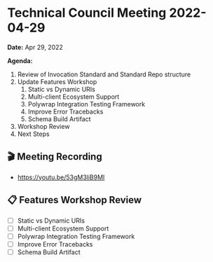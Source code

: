 Technical Council Meeting 2022-04-29
===

**Date:** Apr 29, 2022

**Agenda:**

1. Review of Invocation Standard and Standard Repo structure
2. Update Features Workshop
   1. Static vs Dynamic URIs
   2. Multi-client Ecosystem Support 
   3. Polywrap Integration Testing Framework
   4. Improve Error Tracebacks
   5. Schema Build Artifact
4. Workshop Review 
5. Next Steps

:clapper: Meeting Recording 
---
* https://youtu.be/53gM3liB9MI

:clipboard: Features Workshop Review
---

  - [ ] Static vs Dynamic URIs
  - [ ] Multi-client Ecosystem Support 
  - [ ] Polywrap Integration Testing Framework
  - [ ] Improve Error Tracebacks
  - [ ] Schema Build Artifact
